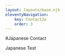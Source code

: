 ```yaml
---
layout: layouts/base.njk
eleventyNavigation:
    key: ContactJa
    order: 3
---
```


#Japanese Contact

Japanese Test
